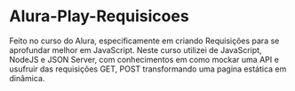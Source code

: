 # Alura-Play-Requisicoes

Feito no curso do Alura, especificamente em criando Requisições para se aprofundar melhor em JavaScript. Neste curso utilizei de JavaScript, NodeJS e JSON Server, com conhecimentos em como mockar uma API e usufruir das requisições GET, POST transformando uma pagina estática em dinâmica.
